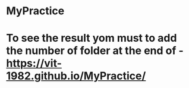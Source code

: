 # MyPractice

# To see the result yom must to add the number of folder at the end of - https://vit-1982.github.io/MyPractice/
